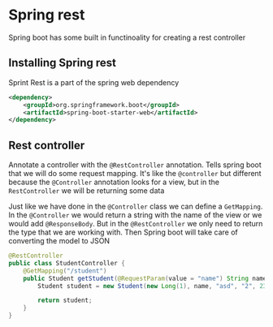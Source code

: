 # Spring rest

Spring boot has some built in functinoality for creating a rest controller



## Installing Spring rest

Sprint Rest is a part of the spring web dependency

```xml
<dependency>
    <groupId>org.springframework.boot</groupId>
    <artifactId>spring-boot-starter-web</artifactId>
</dependency>
```



## Rest controller

Annotate a controller with the `@RestController` annotation. Tells spring boot that we will do some request mapping. It's like the `@controller` but different because the `@Controller` annotation looks for a view, but in the `RestController` we will be returning some data



Just like we have done in the `@Controller` class we can define a `GetMapping`. In the `@Controller` we would return a string with the name of the view or we would add `@ResponseBody`. But in the `@RestController` we only need to return the type that we are working with. Then Spring boot will take care of converting the model to JSON

```java
@RestController
public class StudentController {
    @GetMapping("/student")
    public Student getStudent(@RequestParam(value = "name") String name) {
        Student student = new Student(new Long(1), name, "asd", "2", 23);

        return student;
    }
}
```

